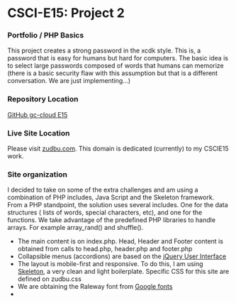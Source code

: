 # CSCI-E15: Project 2
### Portfolio /  PHP Basics
This project creates a strong password in the xcdk style.  This is, a password that
is easy for humans but hard for computers.  The basic idea is to select large passwords
composed of words that humans can memorize (there is a basic security flaw with this
assumption but that is a different conversation. We are just implementing...)

### Repository Location
[GitHub gc-cloud E15](https://github.com/gc-cloud/E15P2)

### Live Site Location
Please visit [zudbu.com](http://p2.zudbu.com).  This domain is dedicated (currently) to my CSCIE15 work.

### Site organization
I decided to take on some of the extra challenges and am using a combination of PHP includes,
Java Script and the Skeleton framework. From a PHP standpoint, the solution uses several
includes.  One for the data structures (  lists of words, special characters, etc), and
one for the functions.  We take advantage of the predefined PHP libraries to handle arrays.
For example array_rand() and shuffle().  
  - The main content is on index.php.  Head, Header and Footer content is obtained from calls to  head.php, header.php and footer.php
  - Collapsible menus (accordions) are based on the [jQuery User Interface](http://jqueryui.com)
  - The layout is mobile-first and responsive. To do this, I am using  [Skeleton](http://getskeleton.com), a very clean and light boilerplate. Specific CSS for this site are defined on zudbu.css
  - We are obtaining the Raleway font from [Google fonts](https://www.google.com/fonts)
  -

